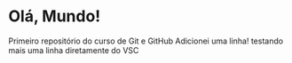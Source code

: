 # Olá, Mundo!
 Primeiro repositório do curso de Git e GitHub
Adicionei uma linha! 
testando mais uma linha diretamente do VSC

